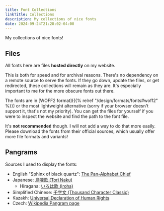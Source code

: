 ```yaml
---
title: Font Collections
linkTitle: Collections
description: My collections of nice fonts
date: 2024-09-24T21:28:02-04:00
---
```


My collections of nice fonts!

<!--more-->

## Files

All fonts here are files **hosted directly** on my website.

This is both for speed and for archival reasons. There's no dependency on a remote source
to serve the fonts. If they go down, update the files, or get redirected, these collections
will remain as they are. It's especially important to me for the more obscure fonts out there.

The fonts are in [WOFF2 format]({{% relref "/design/formats/fonts#woff2" %}})
or the most lightweight alternative (sorry if your browser doesn't support it, that's not my priority).
You can get the files for yourself if you were to inspect the website and find the path
to the font file.

It's **not recommended** though. I will not add a way to do that more easily. Please download
the fonts from their official sources, which usually offer more file formats and variants!

## Pangrams

Sources I used to display the fonts:

- English "Sphinx of black quartz": [The Pan-Alphabet Chief](https://chroniclingamerica.loc.gov/lccn/sn83030272/1913-09-30/ed-1/seq-6)
- Japanese: [鳥啼歌 (Tori Naku)](https://www.worldfolksong.com/songbook/japan/torinaku)
    - Hiragana: [いろは歌 (Iroha)](https://en.wikipedia.org/wiki/Iroha)
- Simplified Chinese: [千字文 (Thousand Character Classic)](https://web.archive.org/web/20190403231106/http://www.oocities.org/npsturman/tce.html)
- Kazakh: [Universal Declaration of Human Rights](https://www.omniglot.com/writing/kazakh.htm)
- Czech: [Wikipedia Pangram page](https://en.wikipedia.org/wiki/Pangram)
